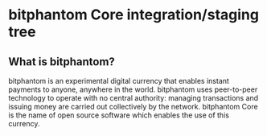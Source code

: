 bitphantom Core integration/staging tree
=====================================

What is bitphantom?
----------------

bitphantom is an experimental digital currency that enables instant payments to
anyone, anywhere in the world. bitphantom uses peer-to-peer technology to operate
with no central authority: managing transactions and issuing money are carried
out collectively by the network. bitphantom Core is the name of open source
software which enables the use of this currency.